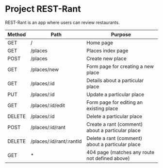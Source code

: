 # Project REST-Rant

REST-Rant is an app where users can review restaurants.

| Method | Path      | Purpose                                                          |
|--------|-----------|------------------------------------------------------------------|
| GET    |  /                        | Home page                                        |
| GET    |  /places                  | Places index page                                |
| POST   |  /places                  | Create new place                                 |
| GET    |  /places/new              | Form page for creating a new place               |
| GET    |  /places/:id              | Details about a particular place                 |
| PUT    |  /places/:id              | Update a particular place                        |
| GET    |  /places/:id/edit         | Form page for editing an existing place          |
| DELETE |  /places/:id              | Delete a particular place                        |
| POST   |  /places/:id/rant         | Create a rant (comment) about a particular place |
| DELETE |  /places/:id/rant/:rantId | Delete a rant (comment) about a particular place |
| GET    |  *                        | 404 page (matches any route not defined above)   |



